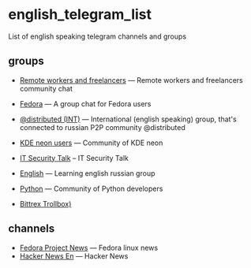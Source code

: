 # english_telegram_list
List of english speaking telegram channels and groups


## groups
* [Remote workers and freelancers](https://t.me/freelancers_int) — Remote workers and freelancers community chat
* [Fedora](https://t.me/fedora) — A group chat for Fedora users
* [@distributed (INT)](https://t.me/joinchat/AAzrdz_Rz-bbbgAswxOkDQ) — International (english speaking) group, that's connected to russian P2P community  @distributed
* [KDE neon users](https://t.me/kdeneon) — Community of KDE neon
* [IT Security Talk](https://t.me/itsectalk) – IT Security Talk
* [English](https://t.me/eng_for_rus) — Learning english russian group
* [Python](https://t.me/pythongroup) — Community of Python developers

* [Bittrex Trollbox)](https://t.me/BittrexTroll)

## channels
* [Fedora Project News](https://t.me/fedoranews) — Fedora linux news
* [Hacker News En](https://t.me/hacker_news_feed) — Hacker News
